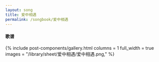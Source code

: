 ```yaml
---
layout: song
title: 爱中相遇
permalink: /songbook/爱中相遇
---
```


#### 歌谱

{% include post-components/gallery.html
    columns = 1
    full_width = true
    images = "/library/sheet/爱中相遇/爱中相遇.png,"
%}
